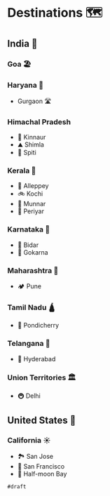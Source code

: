 # Destinations 🗺️

## India 🐅

### Goa 🏖️

### Haryana 🐂

- Gurgaon 🛣️

### Himachal Pradesh

- 🍏 Kinnaur
- ⛰️ Shimla
- 🌄 Spiti

### Kerala 🌴

- 🚤 Alleppey
- 🚲 Kochi
- 🌄 Munnar
- 🐾 Periyar

### Karnataka 🐚

- 🏰 Bidar
- 🌅 Gokarna

### Maharashtra 🥭

- 🏕️ Pune

### Tamil Nadu 🛕

- 🍰 Pondicherry

### Telangana 🌾

- 📿 Hyderabad

### Union Territories 🏛️

- 🚇 Delhi

## United States 🗽

### California ☀️

- 🏞️ San Jose
- 🌉 San Francisco
- 🌊 Half-moon Bay

`#draft`
